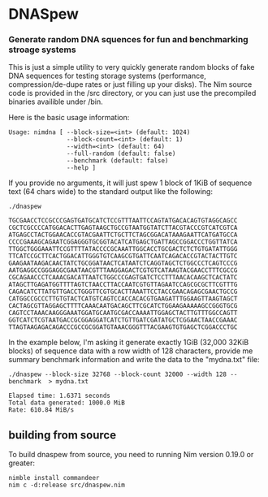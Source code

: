 # DNASpew 

### Generate random DNA squences for fun and benchmarking stroage systems

This is just a simple utility to very quickly generate random blocks of fake DNA sequences for testing storage systems (performance, compression/de-dupe rates or just filling up your disks). The Nim source code is provided in the /src directory, or you can just use the precompiled binaries availible under /bin.

Here is the basic usage information:

```
Usage: nimdna [ --block-size=<int> (default: 1024)
                --block-count=<int> (default: 1)
                --width=<int> (default: 64)
                --full-random (default: false)
                --benchmark (default: false)
                --help ]
```

If you provide no arguments, it will just spew 1 block of 1KiB of sequence text (64 chars wide) to the standard output like the following:

```
./dnaspew

TGCGAACCTCCGCCCGAGTGATGCATCTCCGTTTAATTCCAGTATGACACAGTGTAGGCAGCC
CGCTCGCCCCATGGACACTTGAGTAAGCTGCCGTAATGGTATCTTACGTACCCGTCATCGTCA
ATGAGCCTACTGGAACACCGTACGAATTCTGCTTCTAGCGGACATAAAGAATTCATGATGCCA
CCCCGAAAGCAGAATCGGAGGGTGCGGTACATCATGAGCTGATTAGCCGGACCCTGGTTATCA
TTGGCTGGGAAATTCCGTTTTATACCCCGCAAATTGGCACCTGCGACTCTCTGTGATATTGGG
TTCATCCGCTTCACTGGACATTGGGTGTCAAGCGTGATTCAATCAGACACCGTACTACTTGTC
GAAGAATAAGACAACTATCTGCGGATAACTCATAATCTCAGGTAGCTCTGGCCCTCAGTCCCG
AATGAGGCCGGGAGGCGAATAACGTTTAAGGAGACTCGTGTCATAAGTACGAACCTTTCGCCG
CGCAGAACCCTCAAACGACATTAATCTGGCCCGAGTGATCTCCTTTAACACAAGCTCACTATC
ATAGCTTGAGATGGTTTTAGTCTAACCTTACCAATCGTGTTAGAATCCAGCGCGCTTCGTTTG
CAGACATCTTATGTTGACCTGGGTTCGTGCACTTAAATTCCTACCGAACAGAGCGAACTGCCG
CATGGCCGCCCTTGTGTACTCATGTCAGTCCACCACACGTGAAGATTTGGAAGTTAAGTAGCT
CACTAGCGTTAGGAGCTTTTCAAACAATGACAGCTTCGCATCTGGAAGAAAAAGCCGGGTGCG
CAGTCCTAAACAAGGGAAATGGATGCAATGCGACCAAAATTGGAGCTACTTGTTTGGCCAGTT
GGTCATCTCGTAATGACCGCGGAGGATCATCTGTTGATCGATATGCTCGGAACTAACCGAAAC
TTAGTAAGAGACAGACCCGCCGCGGATGTAAACGGGTTTACGAAGTGTGAGCTCGGACCCTGC
```

In the example below, I'm asking it generate exactly 1GiB (32,000 32KiB blocks) of sequence data with a row width of 128 characters, provide me summary benchmark information and write the data to the "mydna.txt" file:  

```
./dnaspew --block-size 32768 --block-count 32000 --width 128 --benchmark  > mydna.txt

Elapsed time: 1.6371 seconds
Total data generated: 1000.0 MiB
Rate: 610.84 MiB/s
```

## building from source

To build dnaspew from source, you need to running Nim version 0.19.0 or greater:

```
nimble install commandeer
nim c -d:release src/dnaspew.nim
```

